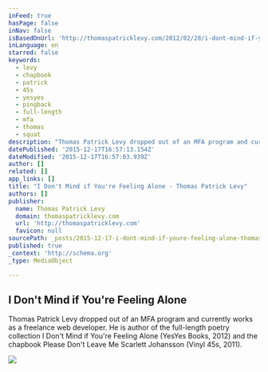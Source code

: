```yaml
---
inFeed: true
hasPage: false
inNav: false
isBasedOnUrl: 'http://thomaspatricklevy.com/2012/02/28/i-dont-mind-if-youre-feeling-alone/'
inLanguage: en
starred: false
keywords:
  - levy
  - chapbook
  - patrick
  - 45s
  - yesyes
  - pingback
  - full-length
  - mfa
  - thomas
  - squat
description: "Thomas Patrick Levy dropped out of an MFA program and currently works as a freelance web developer. He is author of the full-length poetry collection I Don't Mind if You're Feeling Alone (YesYes Books, 2012) and the chapbook Please Don't Leave Me Scarlett Johansson (Vinyl 45s, 2011)."
datePublished: '2015-12-17T16:57:13.154Z'
dateModified: '2015-12-17T16:57:03.939Z'
author: []
related: []
app_links: []
title: "I Don't Mind if You're Feeling Alone - Thomas Patrick Levy"
authors: []
publisher:
  name: Thomas Patrick Levy
  domain: thomaspatricklevy.com
  url: 'http://thomaspatricklevy.com'
  favicon: null
sourcePath: _posts/2015-12-17-i-dont-mind-if-youre-feeling-alone-thomas-patrick-levy.md
published: true
_context: 'http://schema.org'
_type: MediaObject

---
```

<article style=""><h1>I Don't Mind if You're Feeling Alone</h1><p>Thomas Patrick Levy dropped out of an MFA program and currently works as a freelance web developer. He is author of the full-length poetry collection I Don't Mind if You're Feeling Alone (YesYes Books, 2012) and the chapbook Please Don't Leave Me Scarlett Johansson (Vinyl 45s, 2011).</p><img src="https://s3-us-west-2.amazonaws.com/the-grid-img/p/68326b4e9606fc995529b71669b218795d866ecf.png" /></article>